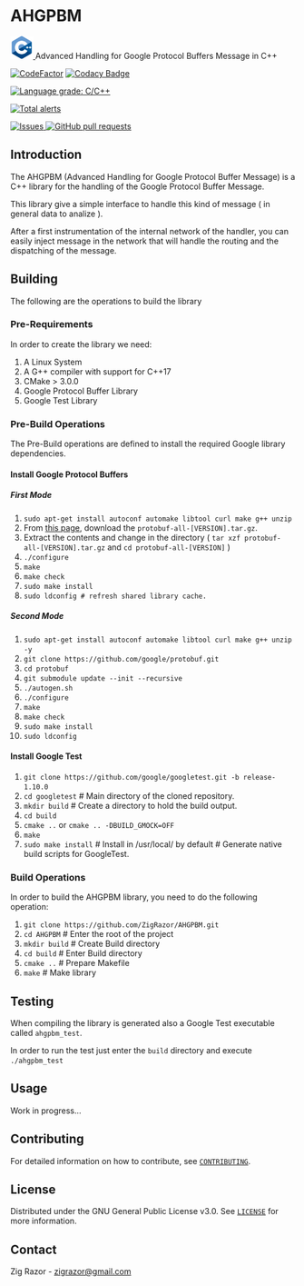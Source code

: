 # AHGPBM

<a href="https://www.w3schools.com/cpp/" target="_blank"> <img src="https://raw.githubusercontent.com/devicons/devicon/master/icons/cplusplus/cplusplus-original.svg" alt="cplusplus" width="40" height="40"/> </a> Advanced Handling for Google Protocol Buffers Message in C++ 

[![CodeFactor](https://www.codefactor.io/repository/github/zigrazor/ahgpbm/badge)](https://www.codefactor.io/repository/github/zigrazor/ahgpbm)
[![Codacy Badge](https://app.codacy.com/project/badge/Grade/09b1ecbbca5945609716d468923cf503)](https://www.codacy.com/gh/ZigRazor/AHGPBM/dashboard?utm_source=github.com&amp;utm_medium=referral&amp;utm_content=ZigRazor/AHGPBM&amp;utm_campaign=Badge_Grade)

[![Language grade: C/C++](https://img.shields.io/lgtm/grade/cpp/g/ZigRazor/AHGPBM.svg?logo=lgtm&logoWidth=18)](https://lgtm.com/projects/g/ZigRazor/AHGPBM/context:cpp)

[![Total alerts](https://img.shields.io/lgtm/alerts/g/ZigRazor/AHGPBM.svg?logo=lgtm&logoWidth=18)](https://lgtm.com/projects/g/ZigRazor/AHGPBM/alerts/)

<a href="https://github.com/ZigRazor/AHGPBM/issues">
      <img alt="Issues" src="https://img.shields.io/github/issues/ZigRazor/AHGPBM?color=0088ff" />
</a>
<a href="https://github.com/ZigRazor/AHGPBM/pulls">
      <img alt="GitHub pull requests" src="https://img.shields.io/github/issues-pr/ZigRazor/AHGPBM?color=0088ff" />
</a>

## Introduction

The AHGPBM (Advanced Handling for Google Protocol Buffer Message) is a C++ library for the handling of the Google Protocol Buffer Message.

This library give a simple interface to handle this kind of message ( in general data to analize ).

After a first instrumentation of the internal network of the handler, you can easily inject message in the network that will handle the routing and the dispatching of the message.

## Building

The following are the operations to build the library

### Pre-Requirements

In order to create the library we need:
  1. A Linux System
  2. A G++ compiler with support for C++17
  3. CMake > 3.0.0
  4. Google Protocol Buffer Library
  5. Google Test Library

### Pre-Build Operations

The Pre-Build operations are defined to install the required Google library dependencies.

#### Install Google Protocol Buffers

##### First Mode
  
  1. `sudo apt-get install autoconf automake libtool curl make g++ unzip`
  2. From [this page](https://github.com/protocolbuffers/protobuf/releases), download the `protobuf-all-[VERSION].tar.gz`. 
  3. Extract the contents and change in the directory ( `tar xzf protobuf-all-[VERSION].tar.gz` and `cd protobuf-all-[VERSION]` )
  4. `./configure`
  5. `make`
  6. `make check`
  7. `sudo make install`
  8. `sudo ldconfig # refresh shared library cache.`

##### Second Mode
  
  1. `sudo apt-get install autoconf automake libtool curl make g++ unzip -y`
  2. `git clone https://github.com/google/protobuf.git`
  3. `cd protobuf`
  4. `git submodule update --init --recursive`
  5. `./autogen.sh`
  6. `./configure`
  7. `make`
  8. `make check` 
  9. `sudo make install`
  10. `sudo ldconfig`
   
#### Install Google Test

 1. `git clone https://github.com/google/googletest.git -b release-1.10.0`
 2. `cd googletest`        # Main directory of the cloned repository.
 3. `mkdir build`          # Create a directory to hold the build output.
 4. `cd build`
 5. `cmake ..`     or     `cmake .. -DBUILD_GMOCK=OFF`
 6. `make`
 7. `sudo make install`    # Install in /usr/local/ by default        # Generate native build scripts for GoogleTest.

### Build Operations

In order to build the AHGPBM library, you need to do the following operation:
  1. `git clone https://github.com/ZigRazor/AHGPBM.git`
  2. `cd AHGPBM` # Enter the root of the project
  3. `mkdir build` # Create Build directory
  4. `cd build` # Enter Build directory
  5. `cmake ..` # Prepare Makefile
  6. `make` # Make library

## Testing

When compiling the library is generated also a Google Test executable called `ahgpbm_test`.

In order to run the test just enter the `build` directory and execute `./ahgpbm_test`

## Usage

Work in progress...

## Contributing

For detailed information on how to contribute, see <a href="https://github.com/ZigRazor/AHGPBM/blob/main/CONTRIBUTING.md">`CONTRIBUTING`</a>.


## License

Distributed under the GNU General Public License v3.0. See <a href="https://github.com/ZigRazor/AHGPBM/blob/main/LICENSE">`LICENSE`</a> for more information.


## Contact

Zig Razor - <a href="mailto:zigrazor@gmail.com">zigrazor@gmail.com</a>
